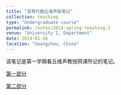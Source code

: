 ```yaml
---
title: "高等代数丘维声版笔记"
collection: teaching
type: "Undergraduate course"
permalink: /notes/2014-spring-teaching-1
venue: "University 1, Department"
date: 2024-01-16
location: "Guangzhou, China"
---
```


该笔记是第一学期看丘维声教授网课所记的笔记。



[第一部分](../assets/qiuweisheng_1-59.pdf)

[第二部分](../assets/qiuweisheng_60-118.pdf)

